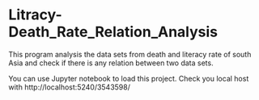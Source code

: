 # Litracy-Death_Rate_Relation_Analysis
This program analysis the data sets from death and literacy rate of south Asia and check if there is any relation between two data sets.

You can use Jupyter notebook to load this project. Check you local host with http://localhost:5240/3543598/
